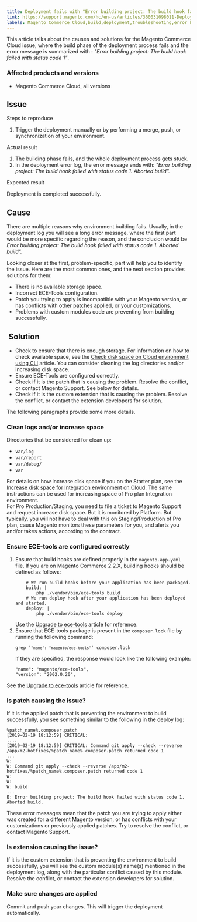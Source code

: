 ```yaml
---
title: Deployment fails with "Error building project: The build hook failed with status code 1"
link: https://support.magento.com/hc/en-us/articles/360031098011-Deployment-fails-with-Error-building-project-The-build-hook-failed-with-status-code-1-
labels: Magento Commerce Cloud,build,deployment,troubleshooting,error building
---
```


<p>This article talks about the causes and solutions for the Magento Commerce Cloud issue, where the build phase of the deployment process fails and the error message is summarized with : <em>"Error building project: The build hook failed with status code 1"</em>.</p>
<h3>Affected products and versions</h3>
<ul>
<li>Magento Commerce Cloud, all versions</li>
</ul>
<h2>Issue</h2>
<p>Steps to reproduce</p>
<ol>
<li>Trigger the deployment manually or by performing a merge, push, or synchronization of your environment.</li>
</ol>
<p>Actual result</p>
<ol>
<li>The building phase fails, and the whole deployment process gets stuck.</li>
<li>In the deployment error log, the error message ends with: <em>"Error building project: The build hook failed with status code 1. Aborted build".</em>
</li>
</ol>
<p>Expected result</p>
<p>Deployment is completed successfully.</p>
<h2>Cause</h2>
<p>There are multiple reasons why environment building fails. Usually, in the deployment log you will see a long error message, where the first part would be more specific regarding the reason, and the conclusion would be <em>Error building project: The build hook failed with status code 1. Aborted build". </em></p>
<p>Looking closer at the first, problem-specific, part will help you to identify the issue. Here are the most common ones, and the next section provides solutions for them:</p>
<ul>
<li>There is no available storage space.</li>
<li>Incorrect ECE-Tools configuration. </li>
<li>Patch you trying to apply is incompatible with your Magento version, or has conflicts with other patches applied, or your customizations.</li>
<li>Problems with custom modules code are preventing from building successfully.</li>
</ul>
<h2> Solution</h2>
<ul>
<li>Check to ensure that there is enough storage. For information on how to check available space, see the <a href="https://support.magento.com/hc/en-us/articles/360005932713">Check disk space on Cloud environment using CLI</a> article. You can consider cleaning the log directories and/or increasing disk space.</li>
<li>Ensure ECE-Tools are configured correctly.</li>
<li>Check if it is the patch that is causing the problem. Resolve the conflict, or contact Magento Support. See below for details.</li>
<li>Check if it is the custom extension that is causing the problem. Resolve the conflict, or contact the extension developers for solution.</li>
</ul>
<p>The following paragraphs provide some more details.</p>
<h3>Clean logs and/or increase space</h3>
<p>Directories that be considered for clean up:</p>
<ul>
<li><code>var/log</code></li>
<li><code>var/report</code></li>
<li><code>var/debug/</code></li>
<li><code>var</code></li>
</ul>
<p>For details on how increase disk space if you on the Starter plan, see the <a href="https://support.magento.com/hc/en-us/articles/360005189554-Increase-disk-space-for-Integration-environment-on-Cloud">Increase disk space for Integration environment on Cloud</a>. The same instructions can be used for increasing space of Pro plan Integration environment.<br/> For Pro Production/Staging, you need to file a ticket to Magento Support and request increase disk space. But it is monitored by Platform. But typically, you will not have to deal with this on Staging/Production of Pro plan, cause Magento monitors these parameters for you, and alerts you and/or takes actions, according to the contract.</p>
<h3>Ensure ECE-tools are configured correctly</h3>
<ol>
<li>Ensure that build hooks are defined properly in the <code>magento.app.yaml</code> file. If you are on Magento Commerce 2.2.X, building hooks should be defined as follows:
<pre><code class="language-yaml">    # We run build hooks before your application has been packaged.
    build: |
        php ./vendor/bin/ece-tools build
    # We run deploy hook after your application has been deployed and started.
    deploy: |
        php ./vendor/bin/ece-tools deploy<br/></code></pre>
Use the <a href="https://devdocs.magento.com/guides/v2.3/cloud/project/ece-tools-upgrade-project.html">Upgrade to ece-tools</a> article for reference.</li>
<li>Ensure that ECE-tools package is present in the <code>composer.lock</code> file by running the following command:
<pre><code class="language-bash">grep '<code class="language-yaml">"name": "magento/ece-tools"</code>' composer.lock</code></pre>
If they are specified, the response would look like the following example:
<pre><code class="language-bash">"name": "magento/ece-tools",
"version": "2002.0.20",</code></pre>
</li>
</ol>
<p>See the <a href="https://devdocs.magento.com/guides/v2.3/cloud/project/ece-tools-upgrade-project.html">Upgrade to ece-tools</a> article for reference.</p>
<h3>Is patch causing the issue?</h3>
<p>If it is the applied patch that is preventing the environment to build successfully, you see something similar to the following in the deploy log:</p>
<pre><code class="language-bash">%patch_name%.composer.patch 
[2019-02-19 18:12:59] CRITICAL: 
....
[2019-02-19 18:12:59] CRITICAL: Command git apply --check --reverse /app/m2-hotfixes/%patch_name%.composer.patch returned code 1 
...
W: 
W: Command git apply --check --reverse /app/m2-hotfixes/%patch_name%.composer.patch returned code 1 
W: 
W: 
W: build 
...
E: Error building project: The build hook failed with status code 1. Aborted build.</code></pre>
<p>These error messages mean that the patch you are trying to apply either was created for a different Magento version, or has conflicts with your customizations or previously applied patches. Try to resolve the conflict, or contact Magento Support.</p>
<h3>Is extension causing the issue?</h3>
<p>If it is the custom extension that is preventing the environment to build successfully, you will see the custom module(s) name(s) mentioned in the deployment log, along with the particular conflict caused by this module. Resolve the conflict, or contact the extension developers for solution.</p>
<h3>Make sure changes are applied</h3>
<p>Commit and push your changes. This will trigger the deployment automatically.</p>
<p> </p>
<p><code></code></p>